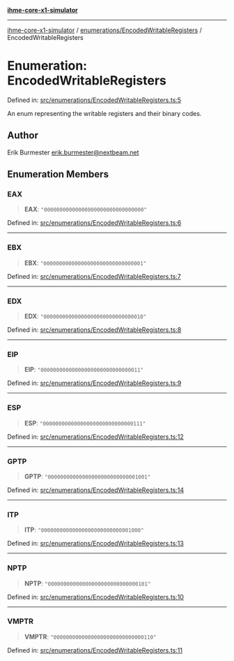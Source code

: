 [**ihme-core-x1-simulator**](../../../README.md)

***

[ihme-core-x1-simulator](../../../modules.md) / [enumerations/EncodedWritableRegisters](../README.md) / EncodedWritableRegisters

# Enumeration: EncodedWritableRegisters

Defined in: [src/enumerations/EncodedWritableRegisters.ts:5](https://github.com/ProgrammIt/CPU-Simulator/blob/3f9c46c26c2e1cba2638010869a3cab9b9c737f9/src/enumerations/EncodedWritableRegisters.ts#L5)

An enum representing the writable registers and their binary codes.

## Author

Erik Burmester <erik.burmester@nextbeam.net>

## Enumeration Members

### EAX

> **EAX**: `"00000000000000000000000000000000"`

Defined in: [src/enumerations/EncodedWritableRegisters.ts:6](https://github.com/ProgrammIt/CPU-Simulator/blob/3f9c46c26c2e1cba2638010869a3cab9b9c737f9/src/enumerations/EncodedWritableRegisters.ts#L6)

***

### EBX

> **EBX**: `"00000000000000000000000000000001"`

Defined in: [src/enumerations/EncodedWritableRegisters.ts:7](https://github.com/ProgrammIt/CPU-Simulator/blob/3f9c46c26c2e1cba2638010869a3cab9b9c737f9/src/enumerations/EncodedWritableRegisters.ts#L7)

***

### EDX

> **EDX**: `"00000000000000000000000000000010"`

Defined in: [src/enumerations/EncodedWritableRegisters.ts:8](https://github.com/ProgrammIt/CPU-Simulator/blob/3f9c46c26c2e1cba2638010869a3cab9b9c737f9/src/enumerations/EncodedWritableRegisters.ts#L8)

***

### EIP

> **EIP**: `"00000000000000000000000000000011"`

Defined in: [src/enumerations/EncodedWritableRegisters.ts:9](https://github.com/ProgrammIt/CPU-Simulator/blob/3f9c46c26c2e1cba2638010869a3cab9b9c737f9/src/enumerations/EncodedWritableRegisters.ts#L9)

***

### ESP

> **ESP**: `"00000000000000000000000000000111"`

Defined in: [src/enumerations/EncodedWritableRegisters.ts:12](https://github.com/ProgrammIt/CPU-Simulator/blob/3f9c46c26c2e1cba2638010869a3cab9b9c737f9/src/enumerations/EncodedWritableRegisters.ts#L12)

***

### GPTP

> **GPTP**: `"00000000000000000000000000001001"`

Defined in: [src/enumerations/EncodedWritableRegisters.ts:14](https://github.com/ProgrammIt/CPU-Simulator/blob/3f9c46c26c2e1cba2638010869a3cab9b9c737f9/src/enumerations/EncodedWritableRegisters.ts#L14)

***

### ITP

> **ITP**: `"00000000000000000000000000001000"`

Defined in: [src/enumerations/EncodedWritableRegisters.ts:13](https://github.com/ProgrammIt/CPU-Simulator/blob/3f9c46c26c2e1cba2638010869a3cab9b9c737f9/src/enumerations/EncodedWritableRegisters.ts#L13)

***

### NPTP

> **NPTP**: `"00000000000000000000000000000101"`

Defined in: [src/enumerations/EncodedWritableRegisters.ts:10](https://github.com/ProgrammIt/CPU-Simulator/blob/3f9c46c26c2e1cba2638010869a3cab9b9c737f9/src/enumerations/EncodedWritableRegisters.ts#L10)

***

### VMPTR

> **VMPTR**: `"00000000000000000000000000000110"`

Defined in: [src/enumerations/EncodedWritableRegisters.ts:11](https://github.com/ProgrammIt/CPU-Simulator/blob/3f9c46c26c2e1cba2638010869a3cab9b9c737f9/src/enumerations/EncodedWritableRegisters.ts#L11)
